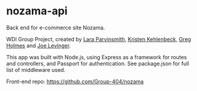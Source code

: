 # nozama-api
Back end for e-commerce site Nozama.

WDI Group Project, created by [Lara Parvinsmith](https://github.com/lparvinsmith), [Kristen Kehlenbeck](https://github.com/kristenlk), [Greg Holmes](https://github.com/GHolmes04) and [Joe Levinger](https://github.com/jlevinger).

This app was built with Node.js, using Express as a framework for routes and controllers, and Passport for authentication. See package.json for full list of middleware used.

Front-end repo: https://github.com/Group-404/nozama
